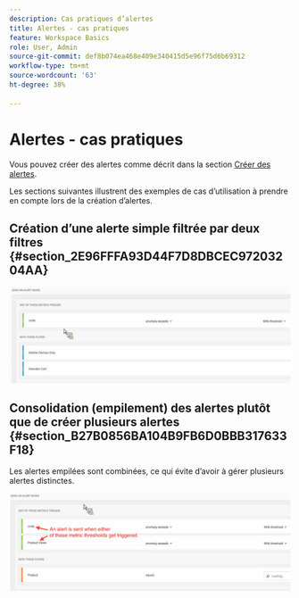 ```yaml
---
description: Cas pratiques d’alertes
title: Alertes - cas pratiques
feature: Workspace Basics
role: User, Admin
source-git-commit: def8b074ea468e409e340415d5e96f75d6b69312
workflow-type: tm+mt
source-wordcount: '63'
ht-degree: 38%

---
```


# Alertes - cas pratiques

Vous pouvez créer des alertes comme décrit dans la section [Créer des alertes](/help/components/c-intelligent-alerts/alert-builder.md).

Les sections suivantes illustrent des exemples de cas d’utilisation à prendre en compte lors de la création d’alertes.

## Création d’une alerte simple filtrée par deux filtres {#section_2E96FFFA93D44F7D8DBCEC97203204AA}

<!-- 

Update screenshots for better readability.

 -->

![](assets/alerts_example1.png)



## Consolidation (empilement) des alertes plutôt que de créer plusieurs alertes {#section_B27B0856BA104B9FB6D0BBB317633F18}

Les alertes empilées sont combinées, ce qui évite d’avoir à gérer plusieurs alertes distinctes.

![](assets/alerts_example2.png)
